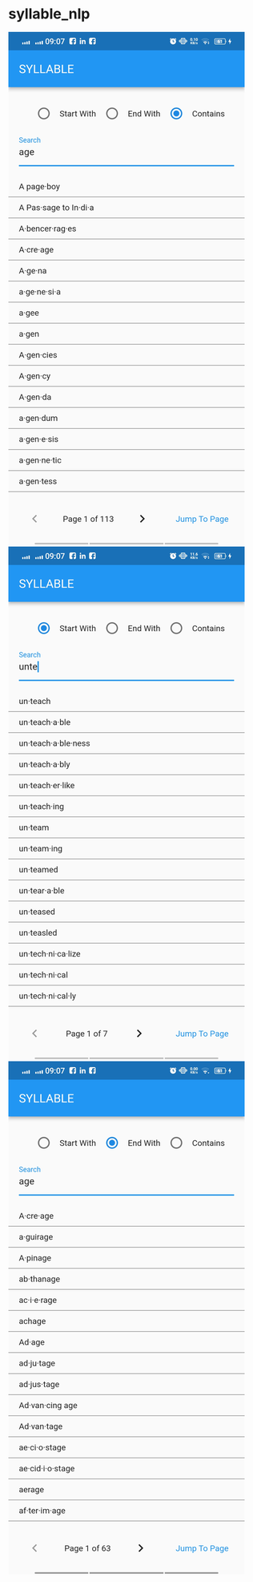 # syllable_nlp
![Contains](images/contains.jpg)
![StartWith](images/start_with.jpg)
![end_with](images/end_with.jpg)
